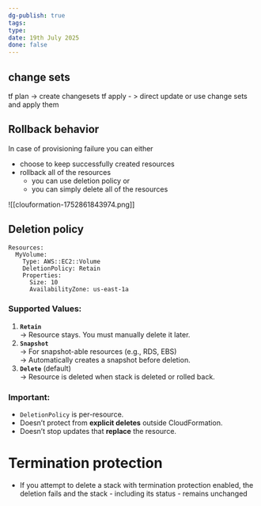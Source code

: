 ```yaml
---
dg-publish: true
tags: 
type: 
date: 19th July 2025
done: false
---
```

## change sets
tf plan -> create changesets
tf apply - > direct update or use change sets and apply them

## **Rollback behavior**
In case of provisioning failure you can either
- choose to keep successfully created resources
- rollback all of the resources
	- you can use deletion policy or
	- you can simply delete all of the resources

![[clouformation-1752861843974.png]]


## **Deletion policy**
```
Resources:
  MyVolume:
    Type: AWS::EC2::Volume
    DeletionPolicy: Retain
    Properties:
      Size: 10
      AvailabilityZone: us-east-1a

```
### Supported Values:
1. **`Retain`**  
    → Resource stays. You must manually delete it later.
2. **`Snapshot`**  
    → For snapshot-able resources (e.g., RDS, EBS)  
    → Automatically creates a snapshot before deletion.
3. **`Delete`** (default)  
    → Resource is deleted when stack is deleted or rolled back.

### Important:
- `DeletionPolicy` is per-resource.
- Doesn’t protect from **explicit deletes** outside CloudFormation.
- Doesn’t stop updates that **replace** the resource.

# Termination protection
- If you attempt to delete a stack with termination protection enabled, the deletion fails and the stack - including its status - remains unchanged